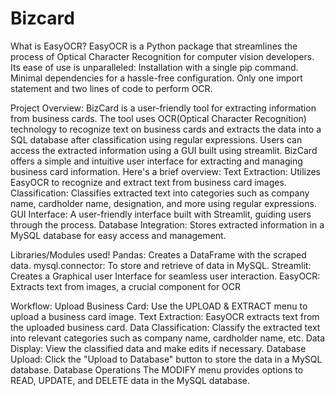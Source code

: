 # Bizcard
What is EasyOCR?
EasyOCR is a Python package that streamlines the process of Optical Character Recognition for computer vision developers. Its ease of use is unparalleled:
Installation with a single pip command.
Minimal dependencies for a hassle-free configuration.
Only one import statement and two lines of code to perform OCR.

Project Overview:
BizCard is a user-friendly tool for extracting information from business cards. The tool uses OCR(Optical Character Recognition) technology to recognize text on business cards and extracts the data into a SQL database after classification using regular expressions. Users can access the extracted information using a GUI built using streamlit.
BizCard offers a simple and intuitive user interface for extracting and managing business card information. Here's a brief overview:
Text Extraction: Utilizes EasyOCR to recognize and extract text from business card images.
Classification: Classifies extracted text into categories such as company name, cardholder name, designation, and more using regular expressions.
GUI Interface: A user-friendly interface built with Streamlit, guiding users through the process.
Database Integration: Stores extracted information in a MySQL database for easy access and management.


Libraries/Modules used!
Pandas: Creates a DataFrame with the scraped data.
mysql.connector: To store and retrieve of data in MySQL.
Streamlit: Creates a Graphical user Interface for seamless user interaction.
EasyOCR: Extracts text from images, a crucial component for OCR


Workflow:
Upload Business Card: Use the UPLOAD & EXTRACT menu to upload a business card image.
Text Extraction: EasyOCR extracts text from the uploaded business card.
Data Classification: Classify the extracted text into relevant categories such as company name, cardholder name, etc.
Data Display: View the classified data and make edits if necessary.
Database Upload: Click the "Upload to Database" button to store the data in a MySQL database.
Database Operations
The MODIFY menu provides options to READ, UPDATE, and DELETE data in the MySQL database.
